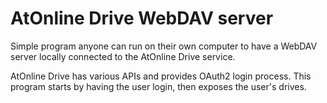 # AtOnline Drive WebDAV server

Simple program anyone can run on their own computer to have a WebDAV server locally connected to the AtOnline Drive service.

AtOnline Drive has various APIs and provides OAuth2 login process. This program starts by having the user login, then exposes the user's drives.
